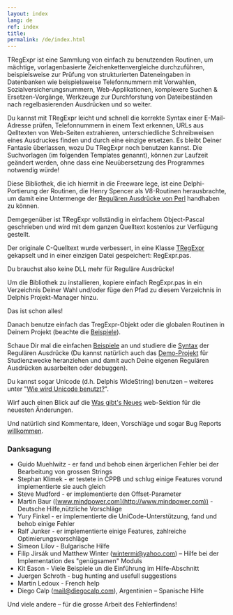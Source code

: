 ```yaml
---
layout: index
lang: de
ref: index
title:
permalink: /de/index.html
---
```


TRegExpr ist eine Sammlung von einfach zu benutzenden Routinen, um
mächtige, vorlagenbasierte Zeichenkettenvergleiche durchzuführen,
beispielsweise zur Prüfung von strukturierten Dateneingaben in
Datenbanken wie beispielsweise Telefonnummern mit Vorwahlen,
Sozialversicherungsnummern, Web-Applikationen, komplexere Suchen &
Ersetzen-Vorgänge, Werkzeuge zur Durchforstung von Dateibeständen nach
regelbasierenden Ausdrücken und so weiter.

Du kannst mit TRegExpr leicht und schnell die korrekte Syntax einer
E-Mail-Adresse prüfen, Telefonnummern in einem Text erkennen, URLs aus
Qelltexten von Web-Seiten extrahieren, unterschiedliche Schreibweisen
eines Ausdruckes finden und durch eine einzige ersetzen. Es bleibt
Deiner Fantasie überlassen, wozu Du TRegExpr noch benutzen kannst. Die
Suchvorlagen (im folgenden Templates genannt), können zur Laufzeit
geändert werden, ohne dass eine Neuübersetzung des Programmes notwendig
würde!

Diese Bibliothek, die ich hiermit in die Freeware lege, ist eine
Delphi-Portierung der Routinen, die Henry Spencer als V8-Routinen
herausbrachte, um damit eine Untermenge der [Regulären Ausdrücke von
Perl](regexp_syntax.html) handhaben zu können.

Demgegenüber ist TRegExpr vollständig in einfachem Object-Pascal
geschrieben und wird mit dem ganzen Quelltext kostenlos zur Verfügung
gestellt.

Der originale C-Quelltext wurde verbessert, in eine Klasse
[TRegExpr](tregexpr_interface.html) gekapselt und in einer einzigen
Datei gespeichert: RegExpr.pas.

Du brauchst also keine DLL mehr für Reguläre Ausdrücke!

Um die Bibliothek zu installieren, kopiere einfach RegExpr.pas in ein
Verzeichnis Deiner Wahl und/oder füge den Pfad zu diesem Verzeichnis in
Delphis Projekt-Manager hinzu.

Das ist schon alles!

Danach benutze einfach das TregExpr-Objekt oder die globalen Routinen in
Deinem Projekt (beachte die [Beispiele](demos.html)).

Schaue Dir mal die einfachen [Beispiele](demos.html) an und studiere
die [Syntax](regexp_syntax.html) der Regulären Ausdrücke (Du kannst
natürlich auch das [Demo-Projekt](tregexpr_testrexp.html) für
Studienzwecke heranziehen und damit auch Deine eigenen Regulären
Ausdrücken ausarbeiten oder debuggen).

Du kannst sogar Unicode (d.h. Delphis WideString) benutzen – weiteres
unter "[Wie wird Unicode
benutzt?](tregexpr_interface.html#unicode)".

Wirf auch einen Blick auf die [Was gibt's
Neues](https://regex.sorokin.engineer) web-Sektion für die neuesten Änderungen.

Und natürlich sind Kommentare, Ideen, Vorschläge und sogar Bug Reports
[willkommen](#author.html).

### Danksagung

* Guido Muehlwitz - er fand und behob einen ärgerlichen Fehler bei der Bearbeitung von grossen Strings
* Stephan Klimek - er testete in CPPB und schlug einige Features vorund implementierte sie auch gleich
* Steve Mudford - er implementierte den Offset-Parameter
* Martin Baur ([www.mindpower.com](http://www.mindpower.com)) - Deutsche Hilfe,nützliche Vorschläge
* Yury Finkel - er implementierte die UniCode-Unterstützung, fand und behob einige Fehler
* Ralf Junker - er implementierte einige Features, zahlreiche Optimierungsvorschläge
* Simeon Lilov - Bulgarische Hilfe
* Filip Jirsák und Matthew Winter (wintermi@yahoo.com) – Hilfe bei der Implementation des "genügsamen" Moduls
* Kit Eason - Viele Beispiele un die Einführung im Hilfe-Abschnitt
* Juergen Schroth - bug hunting and usefull suggestions
* Martin Ledoux - French help
* Diego Calp (mail@diegocalp.com), Argentinien – Spanische Hilfe

Und viele andere – für die grosse Arbeit des Fehlerfindens!
